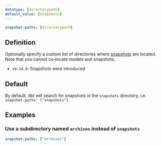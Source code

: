 ```yaml
---
datatype: [directorypath]
default_value: [snapshots]
---
```

<File name='dbt_project.yml'>

```yml
snapshot-paths: [directorypath]
```

</File>

## Definition
Optionally specify a custom list of directories where [snapshots](/docs/build/snapshots) are located. Note that you cannot co-locate models and snapshots.

<Changelog>

* `v0.14.0`: Snapshots were introduced

</Changelog>

## Default
By default, dbt will search for snapshots in the `snapshots` directory, i.e. `snapshot-paths: ["snapshots"]`

## Examples
### Use a subdirectory named `archives` instead of `snapshots`

<File name='dbt_project.yml'>

```yml
snapshot-paths: ["archives"]
```

</File>

